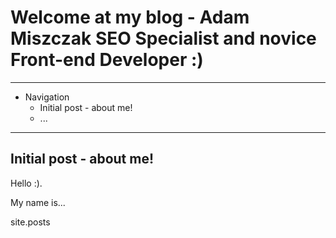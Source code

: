 # Welcome at my blog - Adam Miszczak SEO Specialist and novice Front-end Developer :)

---

* Navigation
  * Initial post - about me!
  * ...

---

## Initial post - about me!
Hello :).

My name is...

site.posts